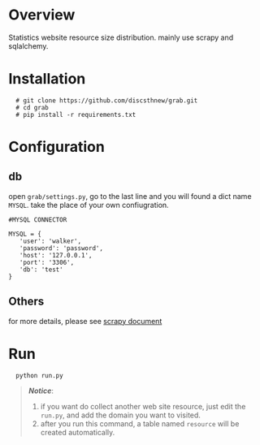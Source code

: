 # Overview
Statistics website resource size distribution. mainly use scrapy and sqlalchemy.

# Installation
```
  # git clone https://github.com/discsthnew/grab.git
  # cd grab
  # pip install -r requirements.txt
```

# Configuration
## db
open `grab/settings.py`, go to the last line and you will found a dict name `MYSQL`. take the place of your own confiugration.
```
#MYSQL CONNECTOR

MYSQL = {
   'user': 'walker',
   'password': 'password',
   'host': '127.0.0.1',
   'port': '3306',
   'db': 'test'
}
```
## Others
for more details, please see [scrapy document](https://doc.scrapy.org/en/latest/topics/broad-crawls.html)

# Run
```
  python run.py
```

> ***Notice***: 
> 1. if you want do collect another web site resource, just edit the `run.py`, and add the domain you want to visited.
> 2. after you run this command, a table named `resource` will be created automatically. 

